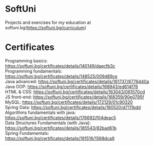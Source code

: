 # SoftUni
Projects and exercises for my education at softuni.bg(https://softuni.bg/curriculum)
<br>
# Certificates

Programming basics: https://softuni.bg/certificates/details/140149/daecfb3c
<br>
Programming fundamentals: https://softuni.bg/certificates/details/148525/009d89ce
<br>
Java advanced: https://softuni.bg/certificates/details/161737/8776440a
<br>
Java OOP: https://softuni.bg/certificates/details/168943/ed614f76
<br>
HTML & CSS: https://softuni.bg/certificates/details/163043/061570cd
<br>
JS front-end: https://softuni.bg/certificates/details/168359/90e0795f
<br>
MySQL: https://softuni.bg/certificates/details/172129/01c90320
<br>
Spring Data: https://softuni.bg/certificates/details/180520/d7111bdd
<br>
Algorithms fundamentals with java: https://softuni.bg/certificates/details/176692/f04deac5
<br>
Data Structures Fundamentals (with Java): https://softuni.bg/certificates/details/185543/82bad61b
<br>
Spring Fundamentals: https://softuni.bg/certificates/details/191516/1568dca9
<br>

